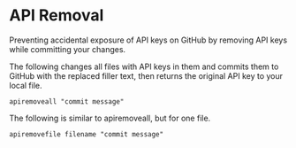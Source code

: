 # API Removal
Preventing accidental exposure of API keys on GitHub by removing API keys while committing your changes. 

The following changes all files with API keys in them and commits them to GitHub with the replaced <YOUR-API-KEY> filler text, then returns the original API key to your local file. 
```
apiremoveall "commit message"
```

The following is similar to apiremoveall, but for one file. 
```
apiremovefile filename "commit message"
```

